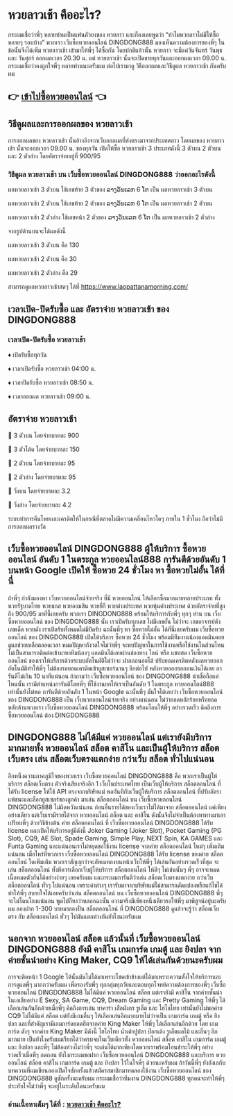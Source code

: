 # หวยลาวเช้า คืออะไร?
กระผมเชื่อว่าพี่ๆ หลายท่านเป็นแฟนตัวยงของ หวยลาว และก็คงเคยพูดว่า “ทำไมหวยลาวไม่มีให้ซื้อหลายๆ รอบบ้าง” พวกเรา เว็บซื้อหวยออนไลน์ DINGDONG888 มองเห็นความต้องการของพี่ๆ ในข้อนั้นจึงได้เพิ่ม หวยลาวเช้า เข้ามาให้พี่ๆ ได้ซื้อกัน โดยปกติแล้วนั้น หวยลาว จะมีแค่วันจันทร์ วันพุธ และ วันศุกร์ ออกผลเวลา 20.30 น. แต่ หวยลาวเช้า นั้นจะเปิดขายทุกวันและออกผลเวลา 09.00 น. กระผมเชื่อว่าคงถูกใจพี่ๆ หลายท่านนะครับผม ต่อไปเรามาดู วิธีออกผลและวิธีดูผล หวยลาวเช้า กันครับผม

## 👉 [เข้าไปซื้อหวยออนไลน์](https://bit.ly/3ryTLaH) 👈

## วิธีดูผลและการออกผลของ หวยลาวเช้า
การออกผลของ หวยลาวเช้า นั้นอ้างอิงจากเว็บออกผลที่ส่งตรงมาจากประเทศลาว โดยผลของ หวยลาวเช้า นั้นจะออกเวลา 09.00 น. ของทุกวัน เปิดให้ซื้อ หวยลาวเช้า 3 ประเภทดังนี้ 3 ตัวบน 2 ตัวบน และ 2 ตัวล่าง โดยอัตราจ่ายอยู่ที่ 900/95

### วิธีดูผล หวยลาวเช้า บน เว็บซื้อหวยออนไลน์ DINGDONG888 ว่าออกอะไรดังนี้

ผลหวยลาวเช้า 3 ตัวบน ใช้เลขท้าย 3 ตัวของ ລາງວັນເລກ 6 ໂຕ เป็น ผลหวยลาวเช้า 3 ตัวบน

ผลหวยลาวเช้า 2 ตัวบน ใช้เลขท้าย 2 ตัวของ ລາງວັນເລກ 6 ໂຕ เป็น ผลหวยลาวเช้า 2 ตัวบน

ผลหวยลาวเช้า 2 ตัวล่าง ใช้เลขหน้า 2 ตัวของ ລາງວັນເລກ 6 ໂຕ เป็น ผลหวยลาวเช้า 2 ตัวล่าง

จากรูปด้านบนจะได้ผลดังนี้

ผลหวยลาวเช้า 3 ตัวบน คือ 130

ผลหวยลาวเช้า 2 ตัวบน คือ 30

ผลหวยลาวเช้า 2 ตัวล่าง คือ 29

สามารถดูผลหวยลาวเช้าสดๆ ได้ที่ https://www.laopattanamorning.com/

## เวลาเปิด-ปิดรับซื้อ และ อัตราจ่าย หวยลาวเช้า ของ DINGDONG888

### เวลาเปิด-ปิดรับซื้อ หวยลาวเช้า

♦ เปิดรับซื้อทุกวัน

♦ เวลาเปิดรับซื้อ หวยลาวเช้า 04:00 น.

♦ เวลาปิดรับซื้อ หวยลาวเช้า 08:50 น.

♦ เวลาออกผล หวยลาวเช้า 09:00 น.

## อัตราจ่าย หวยลาวเช้า

💸 3 ตัวบน โดยจ่ายบาทละ 900

💸 3 ตัวโต้ด โดยจ่ายบาทละ 150

💸 2 ตัวบน โดยจ่ายบาทละ 95

💸 2 ตัวล่าง โดยจ่ายบาทละ 95

💸 วิ่งบน โดยจ่ายบาทละ 3.2

💸 วิ่งล่าง โดยจ่ายบาทละ 4.2

ระบบทำการคืนโพยเเละเครดิตให้ในกรณีที่ตลาดไม่มีความเคลื่อนไหวใดๆ ภายใน 1 ชั่วโมง ถือว่าไม่มีการออกผลรางวัล

## เว็บซื้อหวยออนไลน์ DINGDONG888 ผู้ให้บริการ ซื้อหวยออนไลน์ อันดับ 1 ในตระกูล หวยออนไลน์888 การันตีด้วยอันดับ 1 บนหน้า Google เปิดให้ ซื้อหวย 24 ชั่วโมง หา ซื้อหวยไม่อั้น ได้ที่นี่
ถ้าพี่ๆ กำลังมองหา เว็บหวยออนไลน์จ่ายจริง ที่มี หวยออนไลน์ ให้เลือกซื้อมากมายหลายประเภท ทั้ง หวยรัฐบาลไทย หวยธกส หวยออมสิน หวยยี่กี หวยต่างประเทศ หวยหุ้นต่างประเทศ ด้วยอัตราจ่ายที่สูงถึง 900/95 มาที่นี้เลยครับ พวกเรา DINGDONG888 พร้อมให้บริการกับพี่ๆ ทุกๆ ท่าน บน เว็บซื้อหวยออนไลน์ ของ DINGDONG888 นั้น เราเปิดรับทุกเลข ไม่มีเลขอั้น ไม่ว่าจะ เลขอาจารย์ดัง เลขเด็ด หวยดัง เราเปิดรับทั้งหมดไม่มีปิดรับ ฉะนั้นพี่ๆ หา ซื้อหวยไม่อั้น ได้ที่นี่เลยครับผม เว็บซื้อหวยออนไลน์ ของ DINGDONG888 เปิดให้บริการ ซื้อหวย 24 ชั่วโมง พร้อมมีทีมงานน้องแอดมินคอยดูแลช่วยเหลือตลอดเวลา หมดปัญหากังวลใจไม่ว่าพี่ๆ จะพบปัญหาในการใช้งานหรือใช้งานในส่วนไหนไม่เป็นสามารถติดต่อเข้ามาหาทีมน้องๆ แอดมินได้เลยผ่านช่องทาง ไลน์ หรือ แชทสด เว็บซื้อหวยออนไลน์ ของเราให้บริการด้วยระบบอัตโนมัติไม่ว่าจะ ฝากถอนออโต้ ปรับยอดเครดิตหลังผลหวยออกอัตโนมัติทำให้พี่ๆ ไม่ต้องรอยอดเครดิตเข้ายูสเซอร์นานๆ อีกต่อไป หลังหวยออกรอถอนเงินได้เลย การันตีไม่เกิน 10 นาทีแน่นอน ถ้าถามว่า เว็บซื้อหวยออนไลน์ ของ DINGDONG888 น่าเชื่อถือแค่ไหนนั้น เรามีตำแหน่งการันตีโดยพี่ๆ ที่ใช้งานยกให้เราเป็นอันดับ 1 ในตระกูล หวยออนไลน์888 เท่านั้นยังไม่พอ การันตีด้วยอันดับ 1 ในหน้า Google ฉะนั้นพี่ๆ มั่นใจได้เลยว่า เว็บซื้อหวยออนไลน์ ของ DINGDONG888 เป็น เว็บหวยออนไลน์จ่ายจริง อย่างแน่นอน ไม่ว่ายอดหลักร้อยหรือยอดหลักล้านพวกเรา เว็บซื้อหวยออนไลน์ DINGDONG888 พร้อมโอนให้พี่ๆ อย่างรวดเร็ว คิดถึงการ ซื้อหวยออนไลน์ ต้อง DINGDONG888

## DINGDONG888 ไม่ได้มีแค่ หวยออนไลน์ แต่เรายังมีบริการมากมายทั้ง หวยออนไลน์ สล็อต คาสิโน และเป็นผู้ให้บริการ สล็อตเว็บตรง เล่น สล็อตเว็บตรงแตกง่าย กว่าเว็บ สล็อต ทั่วไปแน่นอน
อีกหนึ่งความภาคภูมิใจของพวกเรา เว็บซื้อหวยออนไลน์ DINGDONG888 คือ พวกเราเป็นผู้ให้บริการ สล็อตเว็บตรง ตัวจริงเสียงจริงอีก 1 เว็บในประเทศไทย เป็นเว็บผู้ให้บริการ สล็อตออนไลน์ ที่ได้รับ license ให้ใช้ API ตรงจากบริษัทแม่ พอกันทีกับเว็บผู้ให้บริการ สล็อตออนไลน์ ที่ปรับอัตราแพ้ชนะและล็อกยูสเซอร์ของลูกค้า มาเล่น สล็อตออนไลน์ บน เว็บซื้อหวยออนไลน์ DINGDONG888 ไม่ผิดหวังแน่นอน ก่อนอื่นรายได้ของเว็บเราไม่ได้มาจาก สล็อตออนไลน์ แค่เพียงอย่างเดียว แต่เว็บเรามีรายได้จาก หวยออนไลน์ สล็อต และ คาสิโน ดังนั้นจึงไม่จำเป็นต้องหาทางมาเอาเปรียบพี่ๆ ด้วยวิธีข้างต้น ค่าย สล็อตออนไลน์ ที่ เว็บซื้อหวยออนไลน์ DINGDONG888 ได้รับ license และเปิดให้บริการอยู่มีดังนี้ Joker Gaming (Joker Slot), Pocket Gaming (PG Slot), CQ9,  AE Slot, Spade Gaming, Simple Play, NEXT Spin, KA GAMES และ Funta Gaming และแน่นอนเราไม่หยุดขอใช้งาน license จากค่าย สล็อตออนไลน์ ใหม่ๆ เพิ่มเติมแน่นอน เมื่อไหร่ที่พวกเรา เว็บซื้อหวยออนไลน์ DINGDONG888 ได้รับ license ของค่าย สล็อตออนไลน์ ใดเพิ่มเติม พวกเราสัญญาว่าจะอัพเดทลงบนหน้าเว็บให้พี่ๆ ได้เล่นกันอย่างรวดเร็วที่สุด จะเล่น สล็อตออนไลน์ ทั้งทีควรเลือกเว็บผู้ให้บริการ สล็อตออนไลน์ ให้ดีๆ ไม่เช่นนั้นๆ พี่ๆ อาจจะหมดเนื้อหมดตัวกันได้อย่างง่ายๆ เลยครับผม และกระผมการันตีว่าเล่น สล็อตเว็บตรงแตกง่าย กว่าเว็บ สล็อตออนไลน์ ทั่วๆ ไปแน่นอน เพราะค่าต่างๆ เรารับมาจากบริษัทแม่ไม่สามารถดัดแปลงหรือแก้ไขได้ ทำให้พี่ๆ สบายใจได้เลยครับว่าเล่น สล็อตออนไลน์ บน เว็บซื้อหวยออนไลน์ DINGDONG888 พี่ๆ จะไม่โดนโกงแน่นอน พูดไปก็หาว่าหลอกฉะนั้น ความจริงมีเพียงหนึ่งเดียวรอให้พี่ๆ มาพิสูจน์อยู่นะครับผม ลองฝาก 1-300 บาทมาลองปั่น สล็อตออนไลน์ ที่ DINGDONG888 ดูแล้วจะรู้ว่า สล็อตเว็บตรง กับ สล็อตออนไลน์ ทั่วๆ ไปมันแตกต่างกันยังไงนะครับผม

## นอกจาก หวยออนไลน์ สล็อต แล้วนั้นที่ เว็บซื้อหวยออนไลน์ DINGDONG888 ยังมี คาสิโน เกมการ์ด เกมตู้ และ ยิงปลา จากค่ายชั้นนำอย่าง King Maker, CQ9 ให้ได้เล่นกันด้วยนะครับผม
การจะติดหน้า 1 Google ได้นั้นมันไม่ได้มาเพราะโชคเข้าข้างแต่ได้มาเพราะความตั้งใจให้บริการและการดูแลพี่ๆ มากกว่าครับผม เพื่อรองรับพี่ๆ ทุกกลุ่มทุกวัยและตอบทุกโจทย์ความต้องการของพี่ๆ เว็บซื้อหวยออนไลน์ DINGDONG888 ไม่ได้มีแค่ หวยออนไลน์ สล็อต แต่เรายังมี คาสิโน จากค่ายชั้นนำในเอเชียอย่าง E Sexy, SA Game, CQ9, Dream Gaming และ Pretty Gaming ให้พี่ๆ ได้เลือกเล่นกันอีกด้วยเมื่อพี่ๆ คิดถึงการเล่น บาคาร่า เสือมังกร รูเล็ต และ ไฮโลไทย เท่านั้นยังไม่พอค่าย CQ9 ไม่ได้มีแค่ สล็อต แต่ยังมีเกมอื่นๆ ให้เลือกเล่นอีกมากมายไม่ว่าจเป็น เกมการ์ด เกมตู้ หรือ ยิงปลา และที่สำคัญเรามีเกมการ์ดยอดฮิตจากค่าย King Maker ให้พี่ๆ ได้เลือกเล่นอีกด้วย โดย เกมการ์ด ดังๆ จากค่าย King Maker มีดังนี้ ไฮโลไทย น้ำเต้าปูปลา ป๊อกเด้ง รูเล็ตผลไม้ และอื่นๆ อีกมากมาย เป็นยังไงครับผมเรียกได้ว่าครบจบในเว็บเดียวทั้ง หวยออนไลน์ สล็อต คาสิโน เกมการ์ด เกมตู้ และ ยิงปลา และพี่ๆ ไม่ต้องห่วงไม่ว่าพี่ๆ จะเล่นได้มากเพียงใดพวกเราพร้อมโอนชำระให้พี่ๆ อย่างรวดเร็วเมื่อพี่ๆ กดถอน ยังไงกระผมขอฝาก เว็บซื้อหวยออนไลน์ DINGDONG888 และบริการ หวยออนไลน์ สล็อต คาสิโน เกมการ์ด เกมตู้ และ ยิงปลา ไว้ในใจพี่ๆ ด้วยนะครับผม ถ้าวันนี้พี่ๆ ยังลังเลกับบทความที่ผมเขียนลองเปิดใจซักครั้งแล้วสมัครสมาชิกมาทดลองใช้งาน เว็บซื้อหวยออนไลน์ ของ DINGDONG888 ดูซักครั้งนะครับผม กระผมเชื่อว่าทีมงาน DINGDONG888 ทุกคนจะทำให้พี่ๆ ประทับใจไม่ว่าพี่ๆ จะอยู่ในระดับใดนะครับผม

### อ่านเนื้อหาเต็มๆ ได้ที่ : [หวยลาวเช้า คืออะไร?](https://dingdong888.co/%e0%b8%ab%e0%b8%a7%e0%b8%a2%e0%b8%ad%e0%b8%ad%e0%b8%99%e0%b9%84%e0%b8%a5%e0%b8%99%e0%b9%8c/%e0%b8%ab%e0%b8%a7%e0%b8%a2%e0%b8%a5%e0%b8%b2%e0%b8%a7%e0%b9%80%e0%b8%8a%e0%b9%89%e0%b8%b2/)

